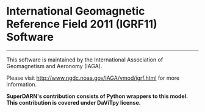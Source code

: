 International Geomagnetic Reference Field 2011 (IGRF11) Software
==========================================================
----------------------------------------------------------

This software is maintained by the International Association of Geomagnetism and Aeronomy (IAGA).

Please visit <http://www.ngdc.noaa.gov/IAGA/vmod/igrf.html> for more information.

**SuperDARN's contribution consists of Python wrappers to this model. This contribution is covered under DaViTpy license.**
